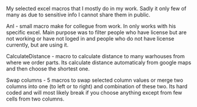 My selected excel macros that I mostly do in my work. Sadly it only few of many as due to sensitive info I cannot share them in public.

AnI - small macro make for collegue from work. In only works with his specific excel. Main purpose was to filter people who have license but are not working or have not loged in and people who do not have license currently, but are using it.

CalculateDistance - macro to calculate distance to many warhouses from where we order parts. Its calculate distance automaticaly from google maps and then choose the shortest one.

Swap columns - 5 macros to swap selected column values or merge two columns into one (to left or to right) and combination of these two. Its hard coded and will most likely break if you choose anything except from few cells from two columns.
